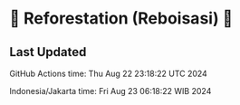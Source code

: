 
# 🌳 Reforestation (Reboisasi) 🌲

## Last Updated

GitHub Actions time: Thu Aug 22 23:18:22 UTC 2024

Indonesia/Jakarta time: Fri Aug 23 06:18:22 WIB 2024
